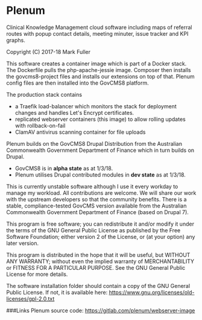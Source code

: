 # Plenum
Clinical Knowledge Management cloud software including maps of referral routes with popup 
contact details, meeting minuter, issue tracker and KPI graphs.

Copyright (C) 2017-18 Mark Fuller

This software creates a container image which is part of a Docker stack. The Dockerfile pulls the 
php-apache-jessie image. Composer then installs the govcms8-project files and installs our 
extensions on top of that. Plenum config files are then installed into the GovCMS8 platform. 

The production stack contains 
  - a Traefik load-balancer which monitors the stack for deployment changes and handles 
    Let's Encrypt certificates. 
  - replicated webserver containers (this image) to allow rolling updates with rollback-on-fail
  - ClamAV antivirus scanning container for file uploads
  

Plenum builds on the GovCMS8 Drupal Distribution from the Australian Commonwealth Government
Department of Finance which in turn builds on Drupal. 
  - GovCMS8 is in **alpha state** as at 1/3/18. 
  - Plenum utilises Drupal contributed modules in **dev state** as at 1/3/18. 
  
This is currently unstable software although I use it every workday to manage my workload. All 
contributions are welcome. We will share our work with the upstream developers so that the 
community benefits. There is a stable, compliance-tested GovCMS version available from the 
Australian Commonwealth Government Department of Finance (based on Drupal 7).

This program is free software; you can redistribute it and/or modify it under the terms of the GNU
General Public License as published by the Free Software Foundation; either version 2 of the 
License, or (at your option) any later version.

This program is distributed in the hope that it will be useful, but WITHOUT ANY WARRANTY; without 
even the implied warranty of MERCHANTABILITY or FITNESS FOR A PARTICULAR PURPOSE.  See the
GNU General Public License for more details.

The software installation folder should contain a copy of the GNU General Public License. If
not, it is available here: https://www.gnu.org/licenses/old-licenses/gpl-2.0.txt

###Links
Plenum source code: https://gitlab.com/plenum/webserver-image